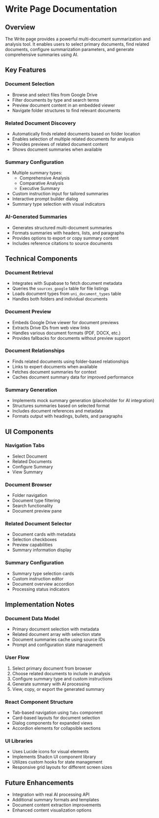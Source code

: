 # Write Page Documentation

## Overview
The Write page provides a powerful multi-document summarization and analysis tool. It enables users to select primary documents, find related documents, configure summarization parameters, and generate comprehensive summaries using AI.

## Key Features

### Document Selection
- Browse and select files from Google Drive
- Filter documents by type and search terms
- Preview document content in an embedded viewer
- Navigate folder structures to find relevant documents

### Related Document Discovery
- Automatically finds related documents based on folder location
- Enables selection of multiple related documents for analysis
- Provides previews of related document content
- Shows document summaries when available

### Summary Configuration
- Multiple summary types:
  - Comprehensive Analysis
  - Comparative Analysis
  - Executive Summary
- Custom instruction input for tailored summaries
- Interactive prompt builder dialog
- Summary type selection with visual indicators

### AI-Generated Summaries
- Generates structured multi-document summaries
- Formats summaries with headers, lists, and paragraphs
- Provides options to export or copy summary content
- Includes reference citations to source documents

## Technical Components

### Document Retrieval
- Integrates with Supabase to fetch document metadata
- Queries the `sources_google` table for file listings
- Loads document types from `uni_document_types` table
- Handles both folders and individual documents

### Document Preview
- Embeds Google Drive viewer for document previews
- Extracts Drive IDs from web view links
- Handles various document formats (PDF, DOCX, etc.)
- Provides fallbacks for documents without preview support

### Document Relationships
- Finds related documents using folder-based relationships
- Links to expert documents when available
- Fetches document summaries for context
- Caches document summary data for improved performance

### Summary Generation
- Implements mock summary generation (placeholder for AI integration)
- Structures summaries based on selected format
- Includes document references and metadata
- Formats output with headings, bullets, and paragraphs

## UI Components

### Navigation Tabs
- Select Document
- Related Documents
- Configure Summary
- View Summary

### Document Browser
- Folder navigation
- Document type filtering
- Search functionality
- Document preview pane

### Related Document Selector
- Document cards with metadata
- Selection checkboxes
- Preview capabilities
- Summary information display

### Summary Configuration
- Summary type selection cards
- Custom instruction editor
- Document overview accordion
- Processing status indicators

## Implementation Notes

### Document Data Model
- Primary document selection with metadata
- Related document array with selection state
- Document summaries cache using source IDs
- Prompt and configuration state management

### User Flow
1. Select primary document from browser
2. Choose related documents to include in analysis
3. Configure summary type and custom instructions
4. Generate summary with AI processing
5. View, copy, or export the generated summary

### React Component Structure
- Tab-based navigation using `Tabs` component
- Card-based layouts for document selection
- Dialog components for expanded views
- Accordion elements for collapsible sections

### UI Libraries
- Uses Lucide icons for visual elements
- Implements Shadcn UI component library
- Utilizes custom hooks for state management
- Responsive grid layouts for different screen sizes

## Future Enhancements
- Integration with real AI processing API
- Additional summary formats and templates
- Document content extraction improvements
- Enhanced content visualization options